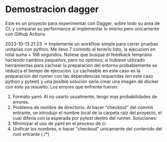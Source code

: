 # Demostracion dagger

Este es un proyecto para experimentar con Dagger, sobre todo su area de CI, y comparar su performance al implementar lo mismo pero unicamente con Github Actions

2023-10-13 21:23 -> Implemente un workflow simple para correr pruebas unitarias con python. Me llevo 7 commits el tenerlo listo, la ejecucion en total suma + 168 segundos. Notese que busque el feedback temprano haciendo cambios pequeños, pero no optimos; si hubiese utilizado herramientas para cachear la preparacion del entorno probablemente se reduzca el tiempo de ejecucion. Lo cacheable en este caso es la preparacion del runner con las dependencias requeridas (en este caso python y pytest) y una posible solucion seria crear una imagen de docker con esto ya resuelto. Los errores que enfrente fueron: 
1. Formato yaml: Al no usarlo usualmente, tengo mas probabilidades de errores.
2. Problema de nombre de directorio: Al hacer "checkout" del commit entrante, se introdujo el nombre local de la carpeta raiz del proyecto, el cual diferia con la esperada por pytest dentro del runner.
Soluciones:
1. Minimizar el uso de yaml en el proceso de ci
2. Unificar los nombres, o hacer "checkout" unicamente del contenido del root entrante (./*)
